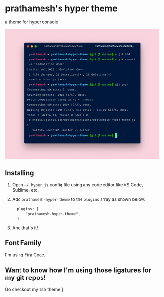 # prathamesh's hyper theme

a theme for hyper console

![Screenshot of my console][screenshot]

[screenshot]: https://github.com/prathameshkoshti/prathamesh-hyper-theme/raw/master/Screenshot%20-%20Prathamesh's%20hyper%20theme.png "Screenshot"

## Installing

1.  Open `~/.hyper.js` config file using any code editor like VS Code, Sublime, etc.
2.  Add `prathamesh-hyper-theme` to the `plugins` array as shown below:

          plugins: [
              "prathamesh-hyper-theme",
          ]

3.  And that's it!

## Font Family

I'm using Fira Code.

## Want to know how I'm using those ligatures for my git repos!

Go checkout my zsh theme[]
